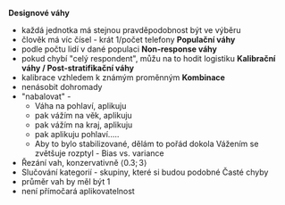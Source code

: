 **Designové váhy**
- každá jednotka má stejnou pravděpodobnost být ve výběru
- člověk má víc čísel - krát 1/počet telefony
**Populační váhy**
- podle počtu lidí v dané populaci
**Non-response váhy**
- pokud chybí "celý respondent", můžu na to hodit logistiku
**Kalibrační váhy / Post-stratifikační váhy**
- kalibrace vzhledem k známým proměnným
**Kombinace**
- nenásobit dohromady
- "nabalovat" - 
	- Váha na pohlaví, aplikuju
	- pak vážím na věk, aplikuju
	- pak vážím na kraj, aplikuju
	- pak aplikuju pohlaví.....
	- Aby to bylo stabilizované, dělám to pořád dokola
Vážením se zvětšuje rozptyl - Bias vs. variance
- Řezání vah, konzervativně $\langle 0.3; 3\rangle$
- Slučování kategorií - skupiny, které si budou podobné
Časté chyby
- průměr vah by měl být 1
- není přímočará aplikovatelnost